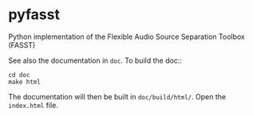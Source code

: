 pyfasst
=======

Python implementation of the Flexible Audio Source Separation Toolbox (FASST)

See also the documentation in ``doc``. To build the doc::

    cd doc
    make html

The documentation will then be built in ``doc/build/html/``. Open the ``index.html`` file.
